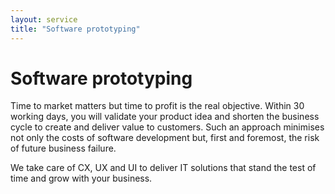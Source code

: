 ```yaml
---
layout: service
title: "Software prototyping"
---
```

# Software prototyping
Time to market matters but time to profit is the real objective. Within 30 working days, you will validate your product idea and shorten the business cycle to create and deliver value to customers. Such an approach minimises not only the costs of software development but, first and foremost, the risk of future business failure.

We take care of CX, UX and UI to deliver IT solutions that stand the test of time and grow with your business.